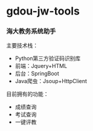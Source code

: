 # gdou-jw-tools
### 海大教务系统助手

主要技术栈：
+ Python第三方验证码识别库
+ 前端：Jquery+HTML
+ 后台：SpringBoot
+ Java爬虫：Jsoup+HttpClient

目前拥有的功能：
+ 成绩查询
+ 考试查询
+ 一键评教
